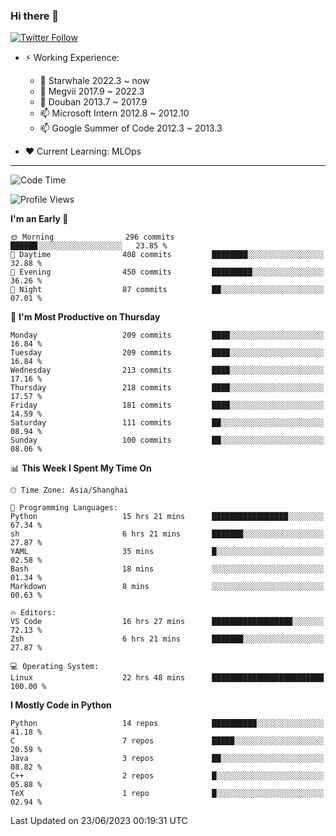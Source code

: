### Hi there 👋

[![Twitter Follow](https://img.shields.io/twitter/follow/tianweidut?style=social)](https://twitter.com/tianweidut)

- ⚡ Working Experience:
  - 🔭 Starwhale 2022.3 ~ now
  - 🌱 Megvii 2017.9 ~ 2022.3
  - 🌱 Douban 2013.7 ~ 2017.9
  - 📫 Microsoft Intern 2012.8 ~ 2012.10
  - 📫 Google Summer of Code 2012.3 ~ 2013.3

- ❤️ Current Learning: MLOps

---
<!--START_SECTION:waka-->
![Code Time](http://img.shields.io/badge/Code%20Time-4%2C187%20hrs%2052%20mins-blue)

![Profile Views](http://img.shields.io/badge/Profile%20Views-0-blue)

**I'm an Early 🐤** 

```text
🌞 Morning                296 commits         ██████░░░░░░░░░░░░░░░░░░░   23.85 % 
🌆 Daytime                408 commits         ████████░░░░░░░░░░░░░░░░░   32.88 % 
🌃 Evening                450 commits         █████████░░░░░░░░░░░░░░░░   36.26 % 
🌙 Night                  87 commits          ██░░░░░░░░░░░░░░░░░░░░░░░   07.01 % 
```
📅 **I'm Most Productive on Thursday** 

```text
Monday                   209 commits         ████░░░░░░░░░░░░░░░░░░░░░   16.84 % 
Tuesday                  209 commits         ████░░░░░░░░░░░░░░░░░░░░░   16.84 % 
Wednesday                213 commits         ████░░░░░░░░░░░░░░░░░░░░░   17.16 % 
Thursday                 218 commits         ████░░░░░░░░░░░░░░░░░░░░░   17.57 % 
Friday                   181 commits         ████░░░░░░░░░░░░░░░░░░░░░   14.59 % 
Saturday                 111 commits         ██░░░░░░░░░░░░░░░░░░░░░░░   08.94 % 
Sunday                   100 commits         ██░░░░░░░░░░░░░░░░░░░░░░░   08.06 % 
```


📊 **This Week I Spent My Time On** 

```text
🕑︎ Time Zone: Asia/Shanghai

💬 Programming Languages: 
Python                   15 hrs 21 mins      █████████████████░░░░░░░░   67.34 % 
sh                       6 hrs 21 mins       ███████░░░░░░░░░░░░░░░░░░   27.87 % 
YAML                     35 mins             █░░░░░░░░░░░░░░░░░░░░░░░░   02.58 % 
Bash                     18 mins             ░░░░░░░░░░░░░░░░░░░░░░░░░   01.34 % 
Markdown                 8 mins              ░░░░░░░░░░░░░░░░░░░░░░░░░   00.63 % 

🔥 Editors: 
VS Code                  16 hrs 27 mins      ██████████████████░░░░░░░   72.13 % 
Zsh                      6 hrs 21 mins       ███████░░░░░░░░░░░░░░░░░░   27.87 % 

💻 Operating System: 
Linux                    22 hrs 48 mins      █████████████████████████   100.00 % 
```

**I Mostly Code in Python** 

```text
Python                   14 repos            ██████████░░░░░░░░░░░░░░░   41.18 % 
C                        7 repos             █████░░░░░░░░░░░░░░░░░░░░   20.59 % 
Java                     3 repos             ██░░░░░░░░░░░░░░░░░░░░░░░   08.82 % 
C++                      2 repos             █░░░░░░░░░░░░░░░░░░░░░░░░   05.88 % 
TeX                      1 repo              █░░░░░░░░░░░░░░░░░░░░░░░░   02.94 % 
```




 Last Updated on 23/06/2023 00:19:31 UTC
<!--END_SECTION:waka-->

